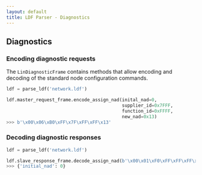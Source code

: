 ```yaml
---
layout: default
title: LDF Parser - Diagnostics
---
```


## Diagnostics

### Encoding diagnostic requests

The `LinDiagnosticFrame` contains methods that allow encoding and decoding of the standard
node configuration commands.

```python
ldf = parse_ldf('network.ldf')

ldf.master_request_frame.encode_assign_nad(inital_nad=0,
                                           supplier_id=0x7FFF,
                                           function_id=0xFFFF,
                                           new_nad=0x13)
>>> b'\x00\x06\xB0\xFF\x7F\xFF\xFF\x13'
```

### Decoding diagnostic responses

```python
ldf = parse_ldf('network.ldf')

ldf.slave_response_frame.decode_assign_nad(b'\x00\x01\xF0\xFF\xFF\xFF\xFF\xFF')
>>> {'initial_nad': 0}
```
